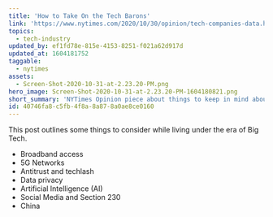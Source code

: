 ```yaml
---
title: 'How to Take On the Tech Barons'
link: 'https://www.nytimes.com/2020/10/30/opinion/tech-companies-data.html'
topics:
  - tech-industry
updated_by: ef1fd78e-815e-4153-8251-f021a62d917d
updated_at: 1604181752
taggable:
  - nytimes
assets:
  - Screen-Shot-2020-10-31-at-2.23.20-PM.png
hero_image: Screen-Shot-2020-10-31-at-2.23.20-PM-1604180821.png
short_summary: 'NYTimes Opinion piece about things to keep in mind about the technology sector'
id: 40746fa8-c5fb-4f8a-8a87-8a0ae8ce0160
---
```

This post outlines some things to consider while living under the era of Big Tech.

- Broadband access
- 5G Networks
- Antitrust and techlash
- Data privacy
- Artificial Intelligence (AI)
- Social Media and Section 230
- China